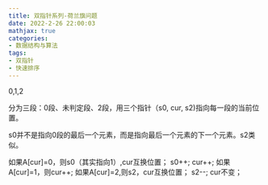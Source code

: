 ```yaml
---
title: 双指针系列-荷兰旗问题
date: 2022-2-26 22:00:03
mathjax: true
categories:
- 数据结构与算法
tags: 
- 双指针
- 快速排序
---
```


0,1,2

分为三段：0段、未判定段、2段，用三个指针（s0, cur, s2)指向每一段的当前位置。

s0并不是指向0段的最后一个元素，而是指向最后一个元素的下一个元素。s2类似。

如果A[cur]=0，则s0（其实指向1）,cur互换位置； s0++; cur++;
如果A[cur]=1，则cur++;
如果A[cur]=2,则s2，cur互换位置； s2--; cur不变；
